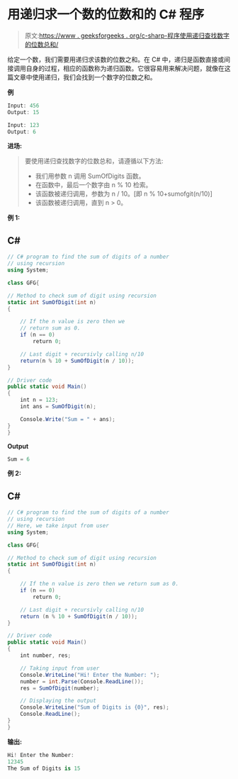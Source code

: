 # 用递归求一个数的位数和的 C# 程序

> 原文:[https://www . geeksforgeeks . org/c-sharp-程序使用递归查找数字的位数总和/](https://www.geeksforgeeks.org/c-sharp-program-to-find-sum-of-digits-of-a-number-using-recursion/)

给定一个数，我们需要用递归求该数的位数之和。在 C# 中，递归是函数直接或间接调用自身的过程，相应的函数称为递归函数。它很容易用来解决问题，就像在这篇文章中使用递归，我们会找到一个数字的位数之和。

**例**

```cs
Input: 456
Output: 15

Input: 123
Output: 6
```

**进场:**

> 要使用递归查找数字的位数总和，请遵循以下方法:
> 
> *   我们用参数 n 调用 SumOfDigits 函数。
> *   在函数中，最后一个数字由 n % 10 检索。
> *   该函数被递归调用，参数为 n / 10。[即 n % 10+sumofgit(n/10)]
> *   该函数被递归调用，直到 n > 0。

**例 1:**

## C#

```cs
// C# program to find the sum of digits of a number
// using recursion
using System;

class GFG{

// Method to check sum of digit using recursion
static int SumOfDigit(int n)
{

    // If the n value is zero then we
    // return sum as 0.
    if (n == 0)
        return 0;

    // Last digit + recursivly calling n/10
    return(n % 10 + SumOfDigit(n / 10));
}

// Driver code
public static void Main()
{
    int n = 123;
    int ans = SumOfDigit(n);

    Console.Write("Sum = " + ans);
}
}
```

**Output**

```cs
Sum = 6
```

**例 2:**

## C#

```cs
// C# program to find the sum of digits of a number 
// using recursion
// Here, we take input from user
using System;

class GFG{

// Method to check sum of digit using recursion
static int SumOfDigit(int n)
{

    // If the n value is zero then we return sum as 0.
    if (n == 0)
        return 0;

    // Last digit + recursivly calling n/10
    return (n % 10 + SumOfDigit(n / 10));
}

// Driver code
public static void Main()
{
    int number, res;

    // Taking input from user
    Console.WriteLine("Hi! Enter the Number: ");
    number = int.Parse(Console.ReadLine());
    res = SumOfDigit(number);

    // Displaying the output
    Console.WriteLine("Sum of Digits is {0}", res);
    Console.ReadLine();
}
}
```

**输出:**

```cs
Hi! Enter the Number:
12345
The Sum of Digits is 15
```